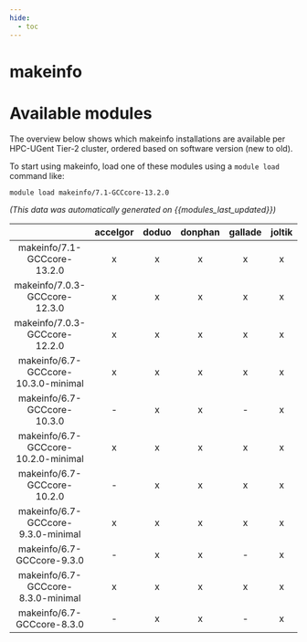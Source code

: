 ```yaml
---
hide:
  - toc
---
```


makeinfo
========

# Available modules


The overview below shows which makeinfo installations are available per HPC-UGent Tier-2 cluster, ordered based on software version (new to old).

To start using makeinfo, load one of these modules using a `module load` command like:

```shell
module load makeinfo/7.1-GCCcore-13.2.0
```

*(This data was automatically generated on {{modules_last_updated}})*  

| |accelgor|doduo|donphan|gallade|joltik|shinx|skitty|
| :---: | :---: | :---: | :---: | :---: | :---: | :---: | :---: |
|makeinfo/7.1-GCCcore-13.2.0|x|x|x|x|x|x|x|
|makeinfo/7.0.3-GCCcore-12.3.0|x|x|x|x|x|-|x|
|makeinfo/7.0.3-GCCcore-12.2.0|x|x|x|x|x|x|x|
|makeinfo/6.7-GCCcore-10.3.0-minimal|x|x|x|x|x|-|x|
|makeinfo/6.7-GCCcore-10.3.0|-|x|x|-|x|-|x|
|makeinfo/6.7-GCCcore-10.2.0-minimal|x|x|x|x|x|-|x|
|makeinfo/6.7-GCCcore-10.2.0|-|x|x|x|x|-|x|
|makeinfo/6.7-GCCcore-9.3.0-minimal|x|x|x|x|x|-|x|
|makeinfo/6.7-GCCcore-9.3.0|-|x|x|-|x|-|x|
|makeinfo/6.7-GCCcore-8.3.0-minimal|x|x|x|x|x|-|x|
|makeinfo/6.7-GCCcore-8.3.0|-|x|x|-|x|-|x|
